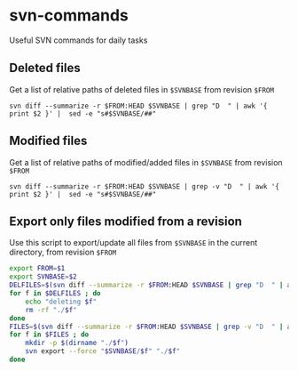 # svn-commands
Useful SVN commands for daily tasks


## Deleted files

Get a list of relative paths of deleted files in `$SVNBASE` from revision `$FROM`

`svn diff --summarize -r $FROM:HEAD $SVNBASE | grep "D  " | awk '{ print $2 }' |  sed -e "s#$SVNBASE/##"`


## Modified files

Get a list of relative paths of modified/added files in `$SVNBASE` from revision `$FROM`

`svn diff --summarize -r $FROM:HEAD $SVNBASE | grep -v "D  " | awk '{ print $2 }' |  sed -e "s#$SVNBASE/##"`

## Export only files modified from a revision

Use this script to export/update all files from `$SVNBASE` in the current directory, from revision `$FROM` 

```bash
export FROM=$1
export SVNBASE=$2
DELFILES=$(svn diff --summarize -r $FROM:HEAD $SVNBASE | grep "D  " | awk '{ print $2 }' |  sed -e "s#$SVNBASE/##")
for f in $DELFILES ; do
	echo "deleting $f"
	rm -rf "./$f"
done
FILES=$(svn diff --summarize -r $FROM:HEAD $SVNBASE | grep -v "D  " | awk '{ print $2 }' |  sed -e "s#$SVNBASE/##")
for f in $FILES ; do
	mkdir -p $(dirname "./$f")
	svn export --force "$SVNBASE/$f" "./$f"
done
```

